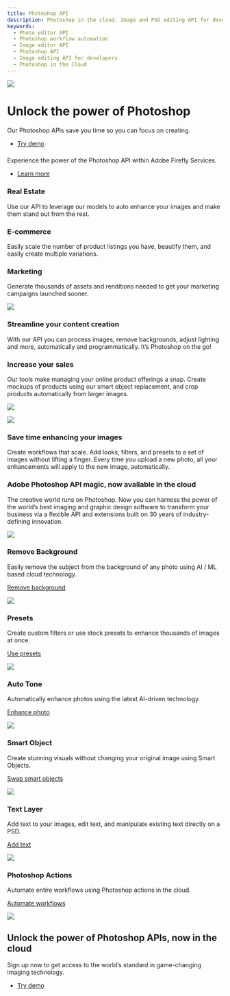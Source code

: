```yaml
---
title: Photoshop API
description: Photoshop in the cloud. Image and PSD editing API for developers and creatives.
keywords:
  - Photo editor API
  - Photoshop workflow automation
  - Image editor API
  - Photoshop API
  - Image editing API for developers
  - Photoshop in the Cloud
---
```

[//]: # (-----------------------------------Hero Section--------------------------------------------------------)
<Hero slots="image, heading, text, buttons" variant="fullwidth" background="rgb(12, 50, 63)" className="index-hero" />

![](images/ps_api_hero.png)

# Unlock the power of Photoshop 

Our Photoshop APIs save you time so you can focus on creating.

* [Try demo](demo.md)



[//]: # (-----------------------------------SDK Section--------------------------------------------------------)
<TextBlock slots="heading, text1, buttons" theme="light" isCentered className="index-sdk"/>

### 

Experience the power of the Photoshop API within Adobe Firefly Services.

* [Learn more](https://developer.adobe.com/firefly-services/)


[//]: # (-----------------------------------Three Up Section --------------------------------------------------------)
<TextBlock slots="heading, text" width="33%" theme="lightest" isCentered className="index-value-prop-a" />

### Real Estate

Use our API to leverage our models to auto enhance your images and make them stand out from the rest.  




<TextBlock slots="heading, text" width="33%" theme="lightest" isCentered className="index-value-prop-b" />

### E-commerce

Easily scale the number of product listings you have, beautify them, and easily create multiple variations.




<TextBlock slots="heading, text" width="33%" theme="lightest" isCentered className="index-value-prop-c"/>

### Marketing

Generate thousands of assets and renditions needed to get your marketing campaigns launched sooner.


[//]: # (-----------------------------------River Flow Section --------------------------------------------------------)
<TextBlock slots="image, heading, text" theme="lightest" />

![](images/AutomateContentCreation.png)

### Streamline your content creation

With our API you can process images, remove backgrounds, adjust lighting and more, automatically and programmatically. It’s Photoshop on the go!


<TextBlock slots="heading, text, image" theme="lightest" />

### Increase your sales

Our tools make managing your online product offerings a snap. Create mockups of products using our smart object replacement, and crop products automatically from larger images.

![](images/IncreaseSales.png)


<TextBlock slots="image, heading, text" theme="lightest" />

![](images/SaveTimeEnhancing.png)

### Save time enhancing your images

Create workflows that scale. Add looks, filters, and presets to a set of images without lifting a finger. Every time you upload a new photo, all your enhancements will apply to the new image, automatically.


[//]: # (-----------------------------------Feature Section --------------------------------------------------------)
<TitleBlock slots="heading, text" theme="light" />

### Adobe Photoshop API magic, now available in the cloud

The creative world runs on Photoshop. Now you can harness the power of the world’s best imaging and graphic design software to transform your business via a flexible API and extensions built on 30 years of industry-defining innovation.



<TextBlock slots="image, heading, text, links" width="33%" theme="light" isCentered
className="index-remove-background"/>

![](images/image-cutout.png)

### Remove Background

Easily remove the subject from the background of any photo using AI / ML based cloud technology.

[Remove background](demo.md?ref=imagecutout)



<TextBlock slots="image, heading, text, links" width="33%" theme="light" isCentered
className="index-presets" />

![](images/presets.png)

### Presets

Create custom filters or use stock presets to enhance thousands of images at once.

[Use presets](demo.md?ref=preset)



<TextBlock slots="image, heading, text, links" width="33%" theme="light" isCentered className="index-auto-tone" />

![](images/auto-tone.png)

### Auto Tone

Automatically enhance photos using the latest AI-driven technology.

[Enhance photo](demo.md?ref=autotone)



<TextBlock slots="image, heading, text, links" width="33%" theme="light" isCentered
className="index-smart-object" />

![](images/smart-object.png)

### Smart Object

Create stunning visuals without changing your original image using Smart Objects.

[Swap smart objects](demo.md?ref=smartobject)



<TextBlock slots="image, heading, text, links" width="33%" theme="light" isCentered className="index-text-layer" />

![](images/text-layer.png)

### Text Layer

Add text to your images, edit text, and manipulate existing text directly on a PSD.

[Add text](demo.md?ref=textlayer)



<TextBlock slots="image, heading, text, links" width="33%" theme="light" isCentered
className="index-photoshop-actions"/>

![](images/ps-actions.png)

### Photoshop Actions

Automate entire workflows using Photoshop actions in the cloud.

[Automate workflows](demo.md?ref=psactions)



[//]: # (-----------------------------------Summary Section --------------------------------------------------------)
<SummaryBlock slots="image, heading, text, buttons" background="rgb(12, 50, 63)" className="index-summary"/>

![](images/ps_api_hero.png)

## Unlock the power of Photoshop APIs, now in the cloud

Sign up now to get access to the world’s standard in game-changing imaging technology.

* [Try demo](demo.md)
